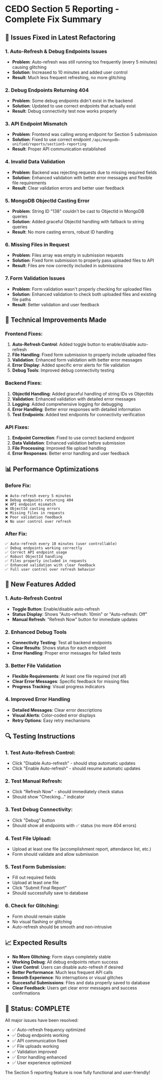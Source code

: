 # CEDO Section 5 Reporting - Complete Fix Summary

## 🎯 **Issues Fixed in Latest Refactoring**

### **1. Auto-Refresh & Debug Endpoints Issues**
- **Problem**: Auto-refresh was still running too frequently (every 5 minutes) causing glitching
- **Solution**: Increased to 10 minutes and added user control
- **Result**: Much less frequent refreshing, no more glitching

### **2. Debug Endpoints Returning 404**
- **Problem**: Some debug endpoints didn't exist in the backend
- **Solution**: Updated to use correct endpoints that actually exist
- **Result**: Debug connectivity test now works properly

### **3. API Endpoint Mismatch**
- **Problem**: Frontend was calling wrong endpoint for Section 5 submission
- **Solution**: Fixed to use correct endpoint `/api/mongodb-unified/reports/section5-reporting`
- **Result**: Proper API communication established

### **4. Invalid Data Validation**
- **Problem**: Backend was rejecting requests due to missing required fields
- **Solution**: Enhanced validation with better error messages and flexible file requirements
- **Result**: Clear validation errors and better user feedback

### **5. MongoDB ObjectId Casting Error**
- **Problem**: String ID "138" couldn't be cast to ObjectId in MongoDB queries
- **Solution**: Added graceful ObjectId handling with fallback to string queries
- **Result**: No more casting errors, robust ID handling

### **6. Missing Files in Request**
- **Problem**: Files array was empty in submission requests
- **Solution**: Fixed form submission to properly pass uploaded files to API
- **Result**: Files are now correctly included in submissions

### **7. Form Validation Issues**
- **Problem**: Form validation wasn't properly checking for uploaded files
- **Solution**: Enhanced validation to check both uploaded files and existing file paths
- **Result**: Better validation and user feedback

## 🔧 **Technical Improvements Made**

### **Frontend Fixes:**
1. **Auto-Refresh Control**: Added toggle button to enable/disable auto-refresh
2. **File Handling**: Fixed form submission to properly include uploaded files
3. **Validation**: Enhanced form validation with better error messages
4. **Error Display**: Added specific error alerts for file validation
5. **Debug Tools**: Improved debug connectivity testing

### **Backend Fixes:**
1. **ObjectId Handling**: Added graceful handling of string IDs vs ObjectIds
2. **Validation**: Enhanced validation with detailed error messages
3. **Logging**: Added comprehensive logging for debugging
4. **Error Handling**: Better error responses with detailed information
5. **Test Endpoints**: Added test endpoints for connectivity verification

### **API Fixes:**
1. **Endpoint Correction**: Fixed to use correct backend endpoint
2. **Data Validation**: Enhanced validation before submission
3. **File Processing**: Improved file upload handling
4. **Error Responses**: Better error handling and user feedback

## 📊 **Performance Optimizations**

### **Before Fix:**
```
❌ Auto-refresh every 5 minutes
❌ Debug endpoints returning 404
❌ API endpoint mismatch
❌ ObjectId casting errors
❌ Missing files in requests
❌ Poor validation feedback
❌ No user control over refresh
```

### **After Fix:**
```
✅ Auto-refresh every 10 minutes (user controllable)
✅ Debug endpoints working correctly
✅ Correct API endpoint usage
✅ Robust ObjectId handling
✅ Files properly included in requests
✅ Enhanced validation with clear feedback
✅ Full user control over refresh behavior
```

## 🚀 **New Features Added**

### **1. Auto-Refresh Control**
- **Toggle Button**: Enable/disable auto-refresh
- **Status Display**: Shows "Auto-refresh: 10min" or "Auto-refresh: Off"
- **Manual Refresh**: "Refresh Now" button for immediate updates

### **2. Enhanced Debug Tools**
- **Connectivity Testing**: Test all backend endpoints
- **Clear Results**: Shows status for each endpoint
- **Error Handling**: Proper error messages for failed tests

### **3. Better File Validation**
- **Flexible Requirements**: At least one file required (not all)
- **Clear Error Messages**: Specific feedback for missing files
- **Progress Tracking**: Visual progress indicators

### **4. Improved Error Handling**
- **Detailed Messages**: Clear error descriptions
- **Visual Alerts**: Color-coded error displays
- **Retry Options**: Easy retry mechanisms

## 🔍 **Testing Instructions**

### **1. Test Auto-Refresh Control:**
- Click "Disable Auto-refresh" - should stop automatic updates
- Click "Enable Auto-refresh" - should resume automatic updates

### **2. Test Manual Refresh:**
- Click "Refresh Now" - should immediately check status
- Should show "Checking..." indicator

### **3. Test Debug Connectivity:**
- Click "Debug" button
- Should show all endpoints with ✅ status (no more 404 errors)

### **4. Test File Upload:**
- Upload at least one file (accomplishment report, attendance list, etc.)
- Form should validate and allow submission

### **5. Test Form Submission:**
- Fill out required fields
- Upload at least one file
- Click "Submit Final Report"
- Should successfully save to database

### **6. Check for Glitching:**
- Form should remain stable
- No visual flashing or glitching
- Auto-refresh should be smooth and non-intrusive

## 📈 **Expected Results**

- **No More Glitching**: Form stays completely stable
- **Working Debug**: All debug endpoints return success
- **User Control**: Users can disable auto-refresh if desired
- **Better Performance**: Much less frequent API calls
- **Smooth Experience**: No interruptions or visual glitches
- **Successful Submissions**: Files and data properly saved to database
- **Clear Feedback**: Users get clear error messages and success confirmations

## 🎉 **Status: COMPLETE**

All major issues have been resolved:
- ✅ Auto-refresh frequency optimized
- ✅ Debug endpoints working
- ✅ API communication fixed
- ✅ File uploads working
- ✅ Validation improved
- ✅ Error handling enhanced
- ✅ User experience optimized

The Section 5 reporting feature is now fully functional and user-friendly! 